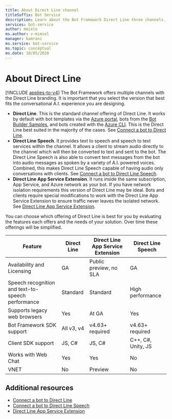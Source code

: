 ```yaml
---
title: About Direct Line channel
titleSuffix: Bot Service
description: Learn about the Bot Framework Direct Line three channels. Select the channel to use to integrate bots into mobile apps, webpages, and other applications.
services: bot-service
author: mmiele
ms.author: v-mimiel
manager: kamrani
ms.service: bot-service
ms.topic: conceptual
ms.date: 10/05/2020
---
```


# About Direct Line
[!INCLUDE [applies-to-v4](includes/applies-to-v4-current.md)]
The Bot Framework offers multiple channels with the Direct Line branding. It is important that you select the version that best fits the conversational A.I. experience you are designing.


- **Direct Line**. This is the standard channel offering of Direct Line. It works by default with bot templates via the [Azure portal](https://ms.portal.azure.com/), bots from the [Bot Builder Samples](https://github.com/Microsoft/BotBuilder-Samples/blob/main/README.md), and bots created with the [Azure CLI](https://docs.microsoft.com/cli/azure/what-is-azure-cli). This is the Direct Line best suited in the majority of the cases. See [Connect a bot to Direct Line](bot-service-channel-connect-directline.md).
- **Direct Line Speech**. It provides text to speech and speech to text services within the channel. It allows a client to stream audio directly to the channel which will then be converted to text and sent to the bot. The Direct Line Speech is also able to convert text messages from the bot into audio messages as spoken by a variety of A.I. powered voices. Combined, this makes Direct Line Speech capable of having audio only conversations with clients. See [Connect a bot to Direct Line Speech](bot-service-channel-connect-directlinespeech.md).
- **Direct Line App Service Extension**. It runs inside the same subscription, App Service, and Azure network as your bot. If you have network isolation requirements this version of Direct Line may be ideal. Bots and clients require special modifications to work with the Direct Line App Service Extension to ensure traffic never leaves the isolated network. See [Direct Line App Service Extension](bot-service-channel-directline-extension.md).

You can choose which offering of Direct Line is best for you by evaluating the features each offers and the needs of your solution.
Over time these offerings will be simplified.

| Feature                    | Direct Line | Direct Line App Service Extension | Direct Line Speech |
|----------------------------|-------------|-----------------------------------|--------------------|
| Availability and Licensing    | GA | Public preview, no SLA  | GA |
| Speech recognition and text-to-speech performance | Standard | Standard | High performance |
| Supports legacy web browsers | Yes | At GA | Yes |
| Bot Framework SDK support | All v3, v4 | v4.63+ required | v4.63+ required |
| Client SDK support    | JS, C# | JS, C# | C++, C#, Unity, JS|
| Works with Web Chat  | Yes | Yes | No|
| VNET | No | Preview | No |

## Additional resources

- [Connect a bot to Direct Line](bot-service-channel-connect-directline.md)
- [Connect a bot to Direct Line Speech](bot-service-channel-connect-directlinespeech.md)
- [Direct Line App Service Extension](bot-service-channel-directline-extension.md)
